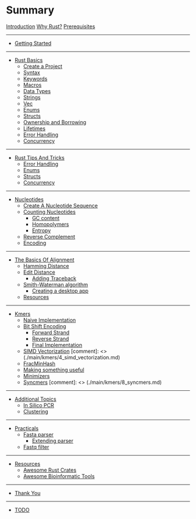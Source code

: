 # Summary

[Introduction](./prefix/1_introduction.md)
[Why Rust?](./prefix/2_why_rust.md)
[Prerequisites](./prefix/3_prerequisites.md)

---

- [Getting Started](./main/getting_started/getting_started.md)

---

- [Rust Basics](./main/rust_basics/1_rust_basics.md)
    - [Create a Project](./main/rust_basics/2_create_a_project.md)
    - [Syntax](./main/rust_basics/syntax.md)
    - [Keywords](./main/rust_basics/3_keywords.md)
    - [Macros](./main/rust_basics/macros.md)
    - [Data Types](./main/rust_basics/4_data_types.md)
    - [Strings]()
    - [Vec]()
    - [Enums]()
    - [Structs]()
    - [Ownership and Borrowing]()
    - [Lifetimes]()
    - [Error Handling]()
    - [Concurrency]()


---

- [Rust Tips And Tricks](./main/rust_tips_and_tricks/1_introduction.md)
    - [Error Handling](./main/rust_tips_and_tricks/2_error_handling.md)
    - [Enums](./main/rust_tips_and_tricks/3_enums.md)
    - [Structs](./main/rust_tips_and_tricks/4_structs.md)
    - [Concurrency](./main/rust_tips_and_tricks/5_concurrency.md)

---

- [Nucleotides](./main/nucleotides/1_nucleotides.md)
    - [Create A Nucleotide Sequence](./main/nucleotides/2_create_nucleotide_sequence.md)
    - [Counting Nucleotides](./main/nucleotides/3_count_nucleotides.md)
        - [GC content](./main/nucleotides/3_1_gc_content.md)
        - [Homopolymers](./main/nucleotides/3_2_homopolymers.md)
        - [Entropy](./main/nucleotides/3_3_entropy.md)
    - [Reverse Complement](./main/nucleotides/4_reverse_complement.md)
    - [Encoding](./main/nucleotides/5_nucleotide_encoding.md)

---

- [The Basics Of Alignment](./main/alignment/1_basics_of_alignment.md)
    - [Hamming Distance](./main/alignment/2_hamming_distance.md)
    - [Edit Distance](./main/alignment/3_edit_distance.md)
        - [Adding Traceback](./main/alignment/3_1_adding_traceback.md)
    - [Smith-Waterman algorithm](./main/alignment/4_smith_waterman.md)
        - [Creating a desktop app](./main/alignment/4_1_desktop_app.md)
    - [Resources](./main/alignment/resources.md)

---

- [Kmers](./main/kmers/1_kmers.md)
    - [Naive Implementation](./main/kmers/2_naive_implementation.md)
    - [Bit Shift Encoding](./main/kmers/3_bit_shift_encoding.md)
        - [Forward Strand](./main/kmers/3_1_forward_strand.md)
        - [Reverse Strand](./main/kmers/3_2_reverse_strand.md)
        - [Final Implementation](./main/kmers/3_3_final_implementation.md)
    - [SIMD Vectorization]() [comment]: <> (./main/kmers/4_simd_vectorization.md)
    - [FracMinHash](./main/kmers/5_min_frac_hash.md)
    - [Making something useful](./main/kmers/6_making_something_useful.md)
    - [Minimizers](./main/kmers/7_minimizers.md)
    - [Syncmers]() [comment]: <> (./main/kmers/8_syncmers.md)

---

- [Additional Topics]()
    - [In Silico PCR]()
    - [Clustering]()
---

- [Practicals](./main/practicals/introduction.md)
    - [Fasta parser](./main/practicals/fasta_parser.md)
        - [Extending parser](./main/practicals/extending_parser.md)
    - [Fastq filter](./main/practicals/fastq_filter.md)

---

- [Resources](./suffix/1_resources.md)
    - [Awesome Rust Crates](./suffix/2_awesome_rust_crates.md)
    - [Awesome Bioinformatic Tools](./suffix/3_awesome_bioinformatic_tools.md)

---

- [Thank You](./suffix/4_thank_you.md)

---

- [TODO](./suffix/5_todo.md)
